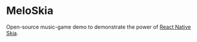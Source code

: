 # MeloSkia

Open-source music-game demo to demonstrate the power of [React Native Skia](https://github.com/shopify/react-native-skia).
